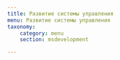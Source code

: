```yaml
---
title: Развитие системы управления
menu: Развитие системы управления
taxonomy:
    category: menu
    section: msdevelopment

---
```




